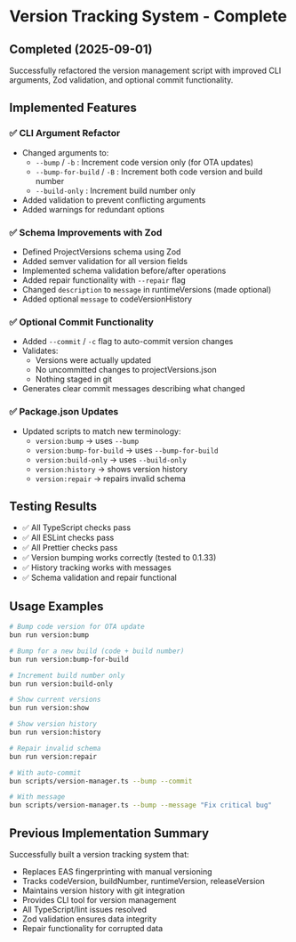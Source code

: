 # Version Tracking System - Complete

## Completed (2025-09-01)

Successfully refactored the version management script with improved CLI arguments, Zod validation, and optional commit functionality.

## Implemented Features

### ✅ CLI Argument Refactor

- Changed arguments to:
  - `--bump` / `-b` : Increment code version only (for OTA updates)
  - `--bump-for-build` / `-B` : Increment both code version and build number
  - `--build-only` : Increment build number only
- Added validation to prevent conflicting arguments
- Added warnings for redundant options

### ✅ Schema Improvements with Zod

- Defined ProjectVersions schema using Zod
- Added semver validation for all version fields
- Implemented schema validation before/after operations
- Added repair functionality with `--repair` flag
- Changed `description` to `message` in runtimeVersions (made optional)
- Added optional `message` to codeVersionHistory

### ✅ Optional Commit Functionality

- Added `--commit` / `-c` flag to auto-commit version changes
- Validates:
  - Versions were actually updated
  - No uncommitted changes to projectVersions.json
  - Nothing staged in git
- Generates clear commit messages describing what changed

### ✅ Package.json Updates

- Updated scripts to match new terminology:
  - `version:bump` → uses `--bump`
  - `version:bump-for-build` → uses `--bump-for-build`
  - `version:build-only` → uses `--build-only`
  - `version:history` → shows version history
  - `version:repair` → repairs invalid schema

## Testing Results

- ✅ All TypeScript checks pass
- ✅ All ESLint checks pass
- ✅ All Prettier checks pass
- ✅ Version bumping works correctly (tested to 0.1.33)
- ✅ History tracking works with messages
- ✅ Schema validation and repair functional

## Usage Examples

```bash
# Bump code version for OTA update
bun run version:bump

# Bump for a new build (code + build number)
bun run version:bump-for-build

# Increment build number only
bun run version:build-only

# Show current versions
bun run version:show

# Show version history
bun run version:history

# Repair invalid schema
bun run version:repair

# With auto-commit
bun scripts/version-manager.ts --bump --commit

# With message
bun scripts/version-manager.ts --bump --message "Fix critical bug"
```

## Previous Implementation Summary

Successfully built a version tracking system that:

- Replaces EAS fingerprinting with manual versioning
- Tracks codeVersion, buildNumber, runtimeVersion, releaseVersion
- Maintains version history with git integration
- Provides CLI tool for version management
- All TypeScript/lint issues resolved
- Zod validation ensures data integrity
- Repair functionality for corrupted data
